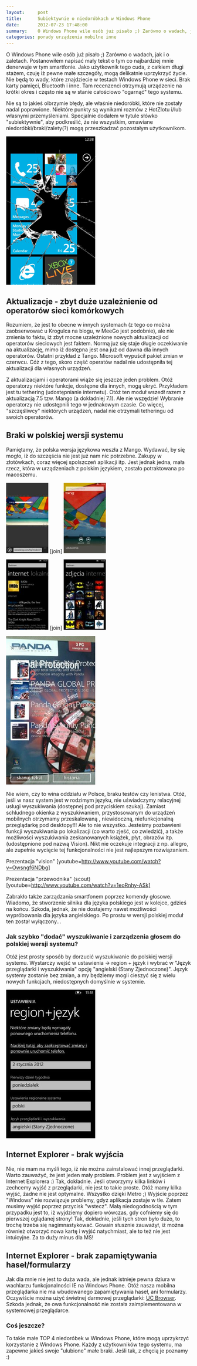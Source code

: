 ```yaml
---
layout:     post
title:      Subiektywnie o niedoróbkach w Windows Phone
date:       2012-07-23 17:48:00
summary:    O Windows Phone wile osób już pisało ;) Zarówno o wadach, jak i o zaletach. Postanowiłem napisać mały tekst o tym co najbardziej mnie denerwuje w tym smartfonie. Jako użytkownik tego cuda, z całkiem długi stażem, czuję iż pewne małe szczegóły, mogą delikatnie uprzykrzyć życie. Nie będą to wady, które znajdziecie w testach Windows Phone w sieci. Brak karty pamięci, Bluetooth i inne. Tam recenzenci ...
categories: porady urządzenia mobilne inne
---
```




O Windows Phone wile osób już pisało ;) Zarówno o wadach, jak i o zaletach. Postanowiłem napisać mały tekst o tym co najbardziej mnie denerwuje w tym smartfonie. Jako użytkownik tego cuda, z całkiem długi stażem, czuję iż pewne małe szczegóły, mogą delikatnie uprzykrzyć życie. Nie będą to wady, które znajdziecie w testach Windows Phone w sieci. Brak karty pamięci, Bluetooth i inne. Tam recenzenci otrzymują urządzenie na krótki okres i często nie są w stanie całościowo "ogarnąć" tego systemu. 

Nie są to jakieś olbrzymie błędy, ale właśnie niedoróbki, które nie zostały nadal poprawione. Niektóre punkty są wynikami rozmów z HotZlotu i/lub własnymi przemyśleniami. Specjalnie dodałem w tytule słówko "subiektywnie", aby podkreślić, że nie wszystkim, omawiane niedoróbki/braki/zalety(?) mogą przeszkadzać pozostałym użytkownikom. 


![desk](https://raw.githubusercontent.com/djfoxer/djfoxer.github.io/master/_img/2012-7-23-_129_/g_-_608x405_-_-_35144x20120723173832_0.png)



## Aktualizacje - zbyt duże uzależnienie od operatorów sieci komórkowych


Rozumiem, że jest to obecne w innych systemach (z tego co można zaobserwować u Krogulca na blogu, w MeeGo jest podobnie), ale nie zmienia to faktu, iż zbyt mocne uzależnione nowych aktualizacji od operatorów sieciowych jest faktem. Normą już się staje długie oczekiwanie na aktualizację, mimo iż dostępna jest ona już od dawna dla innych operatorów. Ostatni przykład z Tango. Microsoft wypuścił pakiet zmian w czerwcu. Cóż z tego, skoro część operatów nadal nie udostępniła tej aktualizacji dla własnych urządzeń. 

Z aktualizacjami i operatorami wiąże się jeszcze jeden problem. Otóż operatorzy niektóre funkcje, dostępne dla innych, mogą ukryć. Przykładem jest tu tethering (udostępnianie internetu). Otóż ten moduł wszedł razem z aktualizacją 7.5 tzw. Mango (a dokładniej 7.1). Ale nie wszędzie! Wybranie operatorzy nie udostępnili tego w jednakowym czasie. Co więcej, "szczęśliwcy" niektórych urządzeń,  nadal nie otrzymali  tetheringu od swoich operatorów. 



## Braki w polskiej wersji systemu


Pamiętamy, że polska wersja językowa weszła z Mango. Wydawać, by się mogło, iż do szczęścia nie jest już nam nic potrzebne. Zakupy w złotówkach, coraz więcej spolszczeń aplikacji itp. Jest jednak jedna, mała rzecz, która w urządzeniach z polskim językiem, zostało potraktowana po macoszemu.


![desk](https://raw.githubusercontent.com/djfoxer/djfoxer.github.io/master/_img/2012-7-23-_129_/g_-_288x192_-_-_35144x20120721150624_0.jpg)
[join]
![desk](https://raw.githubusercontent.com/djfoxer/djfoxer.github.io/master/_img/2012-7-23-_129_/g_-_288x192_-_-_35144x20120721150709_0.jpg)


![desk](https://raw.githubusercontent.com/djfoxer/djfoxer.github.io/master/_img/2012-7-23-_129_/g_-_288x192_-_-_35144x20120721151900_0.jpg)
[join]
![desk](https://raw.githubusercontent.com/djfoxer/djfoxer.github.io/master/_img/2012-7-23-_129_/g_-_288x192_-_-_35144x20120721151906_0.jpg)


![desk](https://raw.githubusercontent.com/djfoxer/djfoxer.github.io/master/_img/2012-7-23-_129_/g_-_608x405_-_-_35144x20120721151911_0.jpg)


Nie wiem, czy to wina oddziału w Polsce, braku testów czy lenistwa. Otóż, jeśli w nasz system jest w rodzimym języku, nie uświadczymy relacyjnej usługi wyszukiwania (dostępnej pod przyciskiem szukaj). Zamiast schludnego okienka z wyszukiwaniem, przystosowanym do urządzeń mobilnych otrzymamy przeskalowaną , niewidoczną, niefunkcjonalną przeglądarkę pod desktopy!!! Ale to nie wszystko. Jesteśmy pozbawieni funkcji wyszukiwania po lokalizacji (co warto zjeść, co zwiedzić), a także możliwości wyszukiwania zeskanowanych książek, płyt, obrazów itp. (udostępnione pod nazwą Vision). Nikt nie oczekuje integracji z np. allegro, ale zupełnie wycięcie tej funkcjonalności nie jest najlepszym rozwiązaniem. 

Prezentacja "vision"
[youtube=http://www.youtube.com/watch?v=Owsngf6NDbg]

Prezentacja "przewodnika" (scout)
[youtube=http://www.youtube.com/watch?v=1eoRnhy-ASk]

Zabrakło także zarządzania smartfonem poprzez komendy głosowe. Wiadomo, że stworzenie silnika dla języka polskiego jest w kolejce, gdzieś na końcu. Szkoda, jednak, że nie dostajemy nawet możliwości wypróbowania dla języka angielskiego. Po prostu w wersji polskiej moduł ten został wyłączony...


### Jak szybko "dodać" wyszukiwanie i zarządzenia głosem do polskiej wersji systemu?


Otóż jest  prosty sposób by dorzucić wyszukiwanie do polskiej wersji systemu. Wystarczy wejść w ustawienia -> region + język i wybrać w "Język przeglądarki i wyszukiwania"  opcję "angielski (Stany Zjednoczone)". Język systemy zostanie bez zmian, a my będziemy mogli cieszyć się z wielu nowych funkcjach, niedostępnych domyślnie w systemie.


![desk](https://raw.githubusercontent.com/djfoxer/djfoxer.github.io/master/_img/2012-7-23-_129_/g_-_608x405_-_-_35144x20120721151741_0.jpg)



## Internet Explorer - brak wyjścia


Nie, nie mam na myśli tego, iż nie można zainstalować innej przeglądarki. Warto zauważyć, że jest jeden mały problem. Problem jest z wyjściem z Internet Explorera :) Tak, dokładnie. Jeśli otworzymy kilka linków i zechcemy wyjść z przeglądarki, nie jest to takie proste. Otóż mamy kilka wyjść, żadne nie jest optymalne. Wszystko dzięki Metro ;) Wyjście poprzez "Windows" nie rozwiązuje problemy, gdyż aplikacja zostaje w tle. Zatem musimy wyjść poprzez przycisk "wstecz". Małą niedogodnością w tym przypadku jest to, iż wyjdziemy dopiero wówczas, gdy cofniemy się do pierwszej oglądanej strony! Tak, dokładnie, jeśli tych stron było dużo, to trochę trzeba się nagimnastykować. Gowain słusznie zauważył, iż można również otworzyć nowa kartę i wyjść natychmiast, ale to też nie jest intuicyjne. Za to duży minus dla MS!


## Internet Explorer - brak zapamiętywania haseł/formularzy


Jak dla mnie nie jest to duża wada, ale jednak istnieje pewna dziura w wachlarzu funkcjonalności IE na Windows Phone. Otóż nasza mobilna przeglądarka nie ma wbudowanego zapamiętywania haseł, ani formularzy. Oczywiście można użyć świetnej darmowej przeglądarki: [UC Browser](http://www.windowsphone.com/en-US/apps/6cda5651-56b9-48b0-8771-91dbc188f873). Szkoda jednak, że owa funkcjonalność nie została zaimplementowana w systemowej przeglądarce. 


### Coś jeszcze?


To takie małe TOP 4  niedoróbek w Windows Phone, które mogą uprzykrzyć korzystanie z Windows Phone. Każdy z użytkowników tego systemu, ma zapewne jakieś swoje "ulubione" małe braki. Jeśli tak, z chęcią je poznamy :)